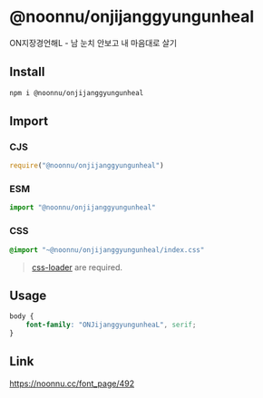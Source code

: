 # @noonnu/onjijanggyungunheal
ON지장경언해L - 남 눈치 안보고 내 마음대로 살기

## Install
```sh
npm i @noonnu/onjijanggyungunheal
```
## Import
### CJS
```js
require("@noonnu/onjijanggyungunheal")
```
### ESM
```js
import "@noonnu/onjijanggyungunheal"
```
### CSS 
```css
@import "~@noonnu/onjijanggyungunheal/index.css"
```
> [css-loader](https://github.com/webpack-contrib/css-loader) are required.

## Usage
```css
body {
    font-family: "ONJijanggyungunheaL", serif;
}
```

## Link
https://noonnu.cc/font_page/492